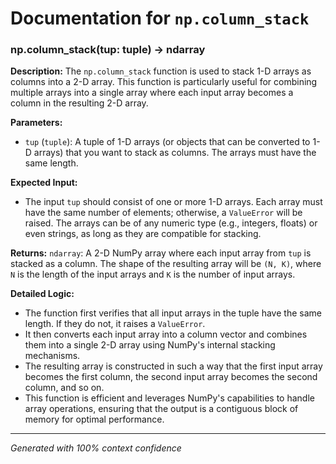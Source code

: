 # Documentation for `np.column_stack`

### np.column_stack(tup: tuple) -> ndarray

**Description:**
The `np.column_stack` function is used to stack 1-D arrays as columns into a 2-D array. This function is particularly useful for combining multiple arrays into a single array where each input array becomes a column in the resulting 2-D array.

**Parameters:**
- `tup` (`tuple`): A tuple of 1-D arrays (or objects that can be converted to 1-D arrays) that you want to stack as columns. The arrays must have the same length.

**Expected Input:**
- The input `tup` should consist of one or more 1-D arrays. Each array must have the same number of elements; otherwise, a `ValueError` will be raised. The arrays can be of any numeric type (e.g., integers, floats) or even strings, as long as they are compatible for stacking.

**Returns:**
`ndarray`: A 2-D NumPy array where each input array from `tup` is stacked as a column. The shape of the resulting array will be `(N, K)`, where `N` is the length of the input arrays and `K` is the number of input arrays.

**Detailed Logic:**
- The function first verifies that all input arrays in the tuple have the same length. If they do not, it raises a `ValueError`.
- It then converts each input array into a column vector and combines them into a single 2-D array using NumPy's internal stacking mechanisms.
- The resulting array is constructed in such a way that the first input array becomes the first column, the second input array becomes the second column, and so on.
- This function is efficient and leverages NumPy's capabilities to handle array operations, ensuring that the output is a contiguous block of memory for optimal performance.

---
*Generated with 100% context confidence*
